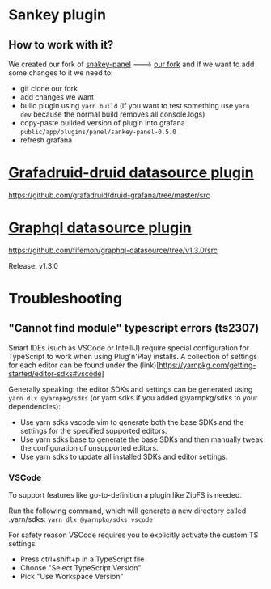 # Sankey plugin

## How to work with it?

We created our fork of [snakey-panel](https://github.com/IsmaelMasharo/sankey-panel) ---> [our fork](https://github.com/fluxninja/sankey-panel) and if we want to add some changes to it we need to:

- git clone our fork
- add changes we want
- build plugin using `yarn build` (if you want to test something use `yarn dev` because the normal build removes all console.logs)
- copy-paste builded version of plugin into grafana `public/app/plugins/panel/sankey-panel-0.5.0`
- refresh grafana

# [Grafadruid-druid datasource plugin](./public/app/plugins/datasource//grafadruid-druid-datasource/)

https://github.com/grafadruid/druid-grafana/tree/master/src

# [Graphql datasource plugin](./public/app/plugins//datasource//fifemon-graphql-datasource/)

https://github.com/fifemon/graphql-datasource/tree/v1.3.0/src

Release: v1.3.0

# Troubleshooting

## "Cannot find module" typescript errors (ts2307)

Smart IDEs (such as VSCode or IntelliJ) require special configuration for TypeScript to work when using Plug'n'Play installs.
A collection of settings for each editor can be found under the (link)[https://yarnpkg.com/getting-started/editor-sdks#vscode]

Generally speaking: the editor SDKs and settings can be generated using `yarn dlx @yarnpkg/sdks` (or yarn sdks if you added @yarnpkg/sdks to your dependencies):

- Use yarn sdks vscode vim to generate both the base SDKs and the settings for the specified supported editors.
- Use yarn sdks base to generate the base SDKs and then manually tweak the configuration of unsupported editors.
- Use yarn sdks to update all installed SDKs and editor settings.

### VSCode

To support features like go-to-definition a plugin like ZipFS is needed.

Run the following command, which will generate a new directory called .yarn/sdks:
`yarn dlx @yarnpkg/sdks vscode`

For safety reason VSCode requires you to explicitly activate the custom TS settings:

- Press ctrl+shift+p in a TypeScript file
- Choose "Select TypeScript Version"
- Pick "Use Workspace Version"
